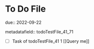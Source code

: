 # To Do File

due:: 2022-09-22

metadatafield:: todoTestFile_41_71

- [ ] Task of todoTestFile_41 1 [[Query me]]
